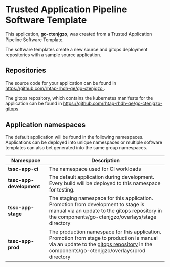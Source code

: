 # Trusted Application Pipeline Software Template

This application, **go-ctenjgzo**, was created from a Trusted Application Pipeline Software Template.

The software templates create a new source and gitops deployment repositories with a sample source application. 

## Repositories

The source code for your application can be found in [https://github.com/rhtap-rhdh-qe/go-ctenjgzo ](https://github.com/rhtap-rhdh-qe/go-ctenjgzo ).
 
The gitops repository, which contains the kubernetes manifests for the application can be found in 
[https://github.com/rhtap-rhdh-qe/go-ctenjgzo-gitops ](https://github.com/rhtap-rhdh-qe/go-ctenjgzo-gitops ) 

## Application namespaces 

The default application will be found in the following namespaces. Applications can be deployed into unique namespaces or multiple software templates can also bet generated into the same group namespaces.  

|  Namespace   |  Description   |  
| -------- | -------- |
| **tssc-app-ci** | The namespace used for CI workloads |
| **tssc-app-development** | The default application during development. Every build will be deployed to this namespace for testing. |
| **tssc-app-stage** | The staging namespace for this application. Promotion from development to stage is manual via an update to the [gitops repository](https://github.com/rhtap-rhdh-qe/go-ctenjgzo-gitops ) in the components/go-ctenjgzo/overlays/stage directory |
| **tssc-app-prod** | The production namespace for this application. Promotion from stage to production is manual via an update to the [gitops repository](https://github.com/rhtap-rhdh-qe/go-ctenjgzo-gitops ) in the components/go-ctenjgzo/overlays/prod directory |